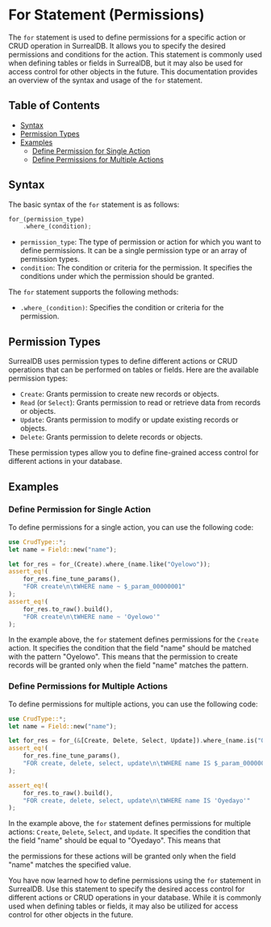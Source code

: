 # For Statement (Permissions)

The `for` statement is used to define permissions for a specific action or CRUD operation in SurrealDB. It allows you to specify the desired permissions and conditions for the action. This statement is commonly used when defining tables or fields in SurrealDB, but it may also be used for access control for other objects in the future. This documentation provides an overview of the syntax and usage of the `for` statement.

## Table of Contents

- [Syntax](#syntax)
- [Permission Types](#permission-types)
- [Examples](#examples)
  - [Define Permission for Single Action](#define-permission-for-single-action)
  - [Define Permissions for Multiple Actions](#define-permissions-for-multiple-actions)

## Syntax

The basic syntax of the `for` statement is as follows:

```rust
for_(permission_type)
    .where_(condition);
```

- `permission_type`: The type of permission or action for which you want to define permissions. It can be a single permission type or an array of permission types.
- `condition`: The condition or criteria for the permission. It specifies the conditions under which the permission should be granted.

The `for` statement supports the following methods:

- `.where_(condition)`: Specifies the condition or criteria for the permission.

## Permission Types

SurrealDB uses permission types to define different actions or CRUD operations that can be performed on tables or fields. Here are the available permission types:

- `Create`: Grants permission to create new records or objects.
- `Read` (or `Select`): Grants permission to read or retrieve data from records or objects.
- `Update`: Grants permission to modify or update existing records or objects.
- `Delete`: Grants permission to delete records or objects.

These permission types allow you to define fine-grained access control for different actions in your database.

## Examples

### Define Permission for Single Action

To define permissions for a single action, you can use the following code:

```rust
use CrudType::*;
let name = Field::new("name");

let for_res = for_(Create).where_(name.like("Oyelowo"));
assert_eq!(
    for_res.fine_tune_params(),
    "FOR create\n\tWHERE name ~ $_param_00000001"
);
assert_eq!(
    for_res.to_raw().build(),
    "FOR create\n\tWHERE name ~ 'Oyelowo'"
);
```

In the example above, the `for` statement defines permissions for the `Create` action. It specifies the condition that the field "name" should be matched with the pattern "Oyelowo". This means that the permission to create records will be granted only when the field "name" matches the pattern.

### Define Permissions for Multiple Actions

To define permissions for multiple actions, you can use the following code:

```rust
use CrudType::*;
let name = Field::new("name");

let for_res = for_(&[Create, Delete, Select, Update]).where_(name.is("Oyedayo"));
assert_eq!(
    for_res.fine_tune_params(),
    "FOR create, delete, select, update\n\tWHERE name IS $_param_00000001"
);

assert_eq!(
    for_res.to_raw().build(),
    "FOR create, delete, select, update\n\tWHERE name IS 'Oyedayo'"
);
```

In the example above, the `for` statement defines permissions for multiple actions: `Create`, `Delete`, `Select`, and `Update`. It specifies the condition that the field "name" should be equal to "Oyedayo". This means that

the permissions for these actions will be granted only when the field "name" matches the specified value.

You have now learned how to define permissions using the `for` statement in SurrealDB. Use this statement to specify the desired access control for different actions or CRUD operations in your database. While it is commonly used when defining tables or fields, it may also be utilized for access control for other objects in the future.
